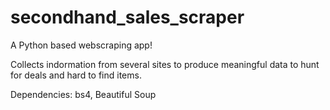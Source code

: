 # secondhand_sales_scraper
A Python based webscraping app!

Collects indormation from several sites to produce meaningful data to hunt for deals and hard to find items.

Dependencies:
bs4, Beautiful Soup
